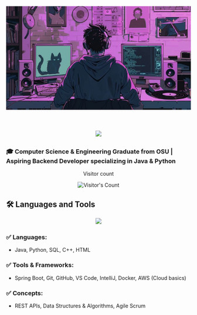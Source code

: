 <h1 align="center">
<img src="https://github.com/PranavKheny/PranavKheny/blob/main/BannerPic1.jpg" alt="Banner" />
</h1>

<h1 align="center">
  <img src="https://readme-typing-svg.herokuapp.com/?font=Inter&size=48&center=true&vCenter=true&width=500&height=70&color=4493F8&duration=4000&lines=Hi+There!+👋;+I'm+Pranav+Kheny!;" />
</h1>

### 🎓 Computer Science & Engineering Graduate from OSU | Aspiring Backend Developer specializing in Java & Python

<div align="center">
  <p>Visitor count</p>
  <img src="https://profile-counter.glitch.me/PranavKheny/count.svg" alt="Visitor's Count" />
</div>

## 🛠️ Languages and Tools

<p align="center">
  <img src="https://skillicons.dev/icons?i=java,python,sql,cpp,html,spring,git,github,vscode,intellij,docker,aws" />
</p>

### ✅ Languages:
- Java, Python, SQL, C++, HTML

### ✅ Tools & Frameworks:
- Spring Boot, Git, GitHub, VS Code, IntelliJ, Docker, AWS (Cloud basics)

### ✅ Concepts:
- REST APIs, Data Structures & Algorithms, Agile Scrum
